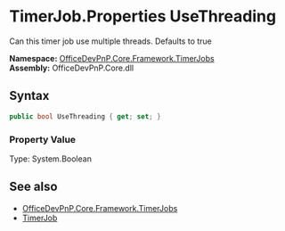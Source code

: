 # TimerJob.Properties UseThreading
Can this timer job use multiple threads. Defaults to true  

**Namespace:** [OfficeDevPnP.Core.Framework.TimerJobs](OfficeDevPnP.Core.Framework.TimerJobs.md)  
**Assembly:** OfficeDevPnP.Core.dll  
## Syntax
```C#
public bool UseThreading { get; set; }
```

### Property Value
Type: System.Boolean  

## See also
- [OfficeDevPnP.Core.Framework.TimerJobs](OfficeDevPnP.Core.Framework.TimerJobs.md)
- [TimerJob](OfficeDevPnP.Core.Framework.TimerJobs.TimerJob.md) 
